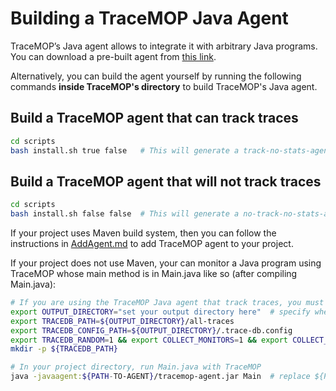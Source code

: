 # Building a TraceMOP Java Agent

TraceMOP’s Java agent allows to integrate it with arbitrary Java programs.
You can download a pre-built agent from [this link](https://github.com/SoftEngResearch/tracemop/releases).

Alternatively, you can build the agent yourself by running the following commands **inside TraceMOP's directory** to build TraceMOP's Java agent.

## Build a TraceMOP agent that can track traces
```bash
cd scripts
bash install.sh true false   # This will generate a track-no-stats-agent.jar file
```

## Build a TraceMOP agent that will not track traces
```bash
cd scripts
bash install.sh false false  # This will generate a no-track-no-stats-agent.jar
```

If your project uses Maven build system, then you can follow the instructions in [AddAgent.md](AddAgent.md) to add TraceMOP agent to your project.

If your project does not use Maven, your can monitor a Java program using TraceMOP whose main method is in Main.java like so (after compiling Main.java):
```bash
# If you are using the TraceMOP Java agent that track traces, you must also run the below commands:
export OUTPUT_DIRECTORY="set your output directory here"  # specify where to store the traces
export TRACEDB_PATH=${OUTPUT_DIRECTORY}/all-traces
export TRACEDB_CONFIG_PATH=${OUTPUT_DIRECTORY}/.trace-db.config
export TRACEDB_RANDOM=1 && export COLLECT_MONITORS=1 && export COLLECT_TRACES=1
mkdir -p ${TRACEDB_PATH}

# In your project directory, run Main.java with TraceMOP
java -javaagent:${PATH-TO-AGENT}/tracemop-agent.jar Main  # replace ${PATH-TO-AGENT} with the absolute path to TraceMOP's Java agent. 
```
